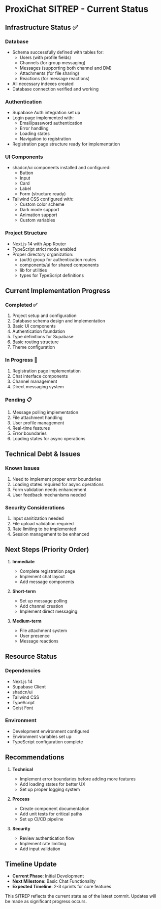 # ProxiChat SITREP - Current Status

## Infrastructure Status ✅

### Database
- Schema successfully defined with tables for:
  - Users (with profile fields)
  - Channels (for group messaging)
  - Messages (supporting both channel and DM)
  - Attachments (for file sharing)
  - Reactions (for message reactions)
- All necessary indexes created
- Database connection verified and working

### Authentication
- Supabase Auth integration set up
- Login page implemented with:
  - Email/password authentication
  - Error handling
  - Loading states
  - Navigation to registration
- Registration page structure ready for implementation

### UI Components
- shadcn/ui components installed and configured:
  - Button
  - Input
  - Card
  - Label
  - Form (structure ready)
- Tailwind CSS configured with:
  - Custom color scheme
  - Dark mode support
  - Animation support
  - Custom variables

### Project Structure
- Next.js 14 with App Router
- TypeScript strict mode enabled
- Proper directory organization:
  - (auth) group for authentication routes
  - components/ui for shared components
  - lib for utilities
  - types for TypeScript definitions

## Current Implementation Progress

### Completed ✅
1. Project setup and configuration
2. Database schema design and implementation
3. Basic UI components
4. Authentication foundation
5. Type definitions for Supabase
6. Basic routing structure
7. Theme configuration

### In Progress 🚧
1. Registration page implementation
2. Chat interface components
3. Channel management
4. Direct messaging system

### Pending 📋
1. Message polling implementation
2. File attachment handling
3. User profile management
4. Real-time features
5. Error boundaries
6. Loading states for async operations

## Technical Debt & Issues

### Known Issues
1. Need to implement proper error boundaries
2. Loading states required for async operations
3. Form validation needs enhancement
4. User feedback mechanisms needed

### Security Considerations
1. Input sanitization needed
2. File upload validation required
3. Rate limiting to be implemented
4. Session management to be enhanced

## Next Steps (Priority Order)

1. **Immediate**
   - Complete registration page
   - Implement chat layout
   - Add message components

2. **Short-term**
   - Set up message polling
   - Add channel creation
   - Implement direct messaging

3. **Medium-term**
   - File attachment system
   - User presence
   - Message reactions

## Resource Status

### Dependencies
- Next.js 14
- Supabase Client
- shadcn/ui
- Tailwind CSS
- TypeScript
- Geist Font

### Environment
- Development environment configured
- Environment variables set up
- TypeScript configuration complete

## Recommendations

1. **Technical**
   - Implement error boundaries before adding more features
   - Add loading states for better UX
   - Set up proper logging system

2. **Process**
   - Create component documentation
   - Add unit tests for critical paths
   - Set up CI/CD pipeline

3. **Security**
   - Review authentication flow
   - Implement rate limiting
   - Add input validation

## Timeline Update

- **Current Phase**: Initial Development
- **Next Milestone**: Basic Chat Functionality
- **Expected Timeline**: 2-3 sprints for core features

This SITREP reflects the current state as of the latest commit. Updates will be made as significant progress occurs. 